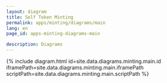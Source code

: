 ```yaml
---
layout: diagram
title: Self Token Minting
permalink: apps/minting/diagrams/main
lang: en
page_id: apps-minting-diagrams-main

description: Diagrams
---
```

{% include diagram.html id=site.data.diagrams.minting.main.id iframePath=site.data.diagrams.minting.main.iframePath scriptPath=site.data.diagrams.minting.main.scriptPath %}